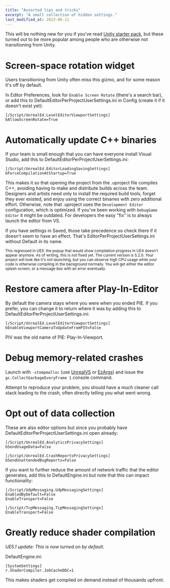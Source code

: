 ```yaml
---
title: "Assorted tips and tricks"
excerpt: "A small collection of hidden settings."
last_modified_at: 2023-06-11
---
```


This will be nothing new for you if you've read
[Unity starter pack](/2022/07/16/unity-starter-pack.html), but these turned out
to be more popular among people who are otherwise not transitioning from Unity.

# Screen-space rotation widget

Users transitioning from Unity often miss this gizmo,
and for some reason it's off by default.

In Editor Preferences, look for `Enable Screen Rotate` (there's a search bar),
or add this to DefaultEditorPerProjectUserSettings.ini in Config (create it if
it doesn't exist yet):

```
[/Script/UnrealEd.LevelEditorViewportSettings]
bAllowScreenRotate=True
```

# Automatically update C++ binaries
If your team is small enough that you can have everyone install Visual Studio,
add this to DefaultEditorPerProjectUserSettings.ini:

```
[/Script/UnrealEd.EditorLoadingSavingSettings]
bForceCompilationAtStartup=True
```

This makes it so that opening the project from the .uproject file compiles C++,
avoiding having to make and distribute builds across the team.
Designers and artists need only to install the required build tools, forget they
ever existed, and enjoy using the correct binaries with zero additional effort.
Otherwise, note that .uproject uses the `Development Editor` configuration,
which is optimized. If you've been working with `DebugGame Editor` it might be
outdated. For developers the easy "fix" is to always launch the editor from VS.

If you have settings in Saved, those take precedence so check there if it
doesn't seem to have an effect. That's EditorPerProjectUserSettings.ini without
Default in its name.

<sup>
This regressed in UE5: the popup that would show compilation progress in UE4
doesn't appear anymore.
As of writing, this is not fixed yet.
The current version is 5.2.0.
Your project will look like it's not launching, but you can observe high CPU
usage while your code is otherwise compiling in the background normally.
You will get either the editor splash screen, or a message box with an error
eventually.
</sup>

# Restore camera after Play-In-Editor

By default the camera stays where you were when you ended PIE.
If you prefer, you can change it to return where it was by adding this to
DefaultEditorPerProjectUserSettings.ini:
```
[/Script/UnrealEd.LevelEditorViewportSettings]
bEnableViewportCameraToUpdateFromPIV=False
```

PIV was the old name of PIE: Play-In-Viewport.

# Debug memory-related crashes

Launch with `-stompmalloc` (use
[UnrealVS](https://docs.unrealengine.com/5.1/en-US/using-the-unrealvs-extension-for-unreal-engine-cplusplus-projects/)
or
[EzArgs](https://plugins.jetbrains.com/plugin/16411-ezargs)) and issue the
`gc.CollectGarbageEveryFrame 1` console command.

Attempt to reproduce your problem, you should have a much cleaner call stack
leading to the crash, often directly telling you what went wrong.

# Opt out of data collection

These are also editor options but since you probably have
DefaultEditorPerProjectUserSettings.ini open already:
```
[/Script/UnrealEd.AnalyticsPrivacySettings]
bSendUsageData=False

[/Script/UnrealEd.CrashReportsPrivacySettings]
bSendUnattendedBugReports=False
```

If you want to further reduce the amount of network traffic that the editor
generates, add this to DefaultEngine.ini but note that this can impact
functionality:
```
[/Script/UdpMessaging.UdpMessagingSettings]
EnabledByDefault=False
EnableTransport=False

[/Script/TcpMessaging.TcpMessagingSettings]
EnableTransport=False
```

# Greatly reduce shader compilation

_UE5.1 update: This is now turned on by default._

DefaultEngine.ini:
```
[SystemSettings]
r.ShaderCompiler.JobCacheDDC=1
```

This makes shaders get compiled on demand instead of thousands upfront.
